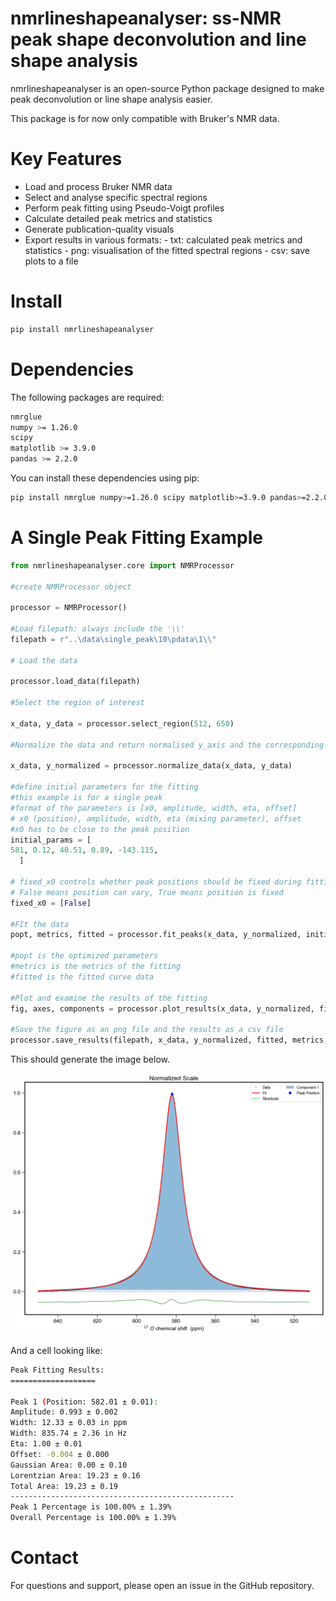 # nmrlineshapeanalyser: ss-NMR peak shape deconvolution and line shape analysis

nmrlineshapeanalyser is an open-source Python package designed to make peak deconvolution or line shape analysis easier.

This package is for now only compatible with Bruker's NMR data.

# Key Features

 - Load and process Bruker NMR data
 - Select and analyse specific spectral regions
 - Perform peak fitting using Pseudo-Voigt profiles
 - Calculate detailed peak metrics and statistics
 - Generate publication-quality visuals
 - Export results in various formats:
       - txt: calculated peak metrics and statistics
       - png: visualisation of the fitted spectral regions
       - csv: save plots to a file
  
# Install

```bash
pip install nmrlineshapeanalyser
```

# Dependencies

The following packages are required:

```bash
nmrglue 
numpy >= 1.26.0
scipy 
matplotlib >= 3.9.0
pandas >= 2.2.0
```

You can install these dependencies using pip:

```bash
pip install nmrglue numpy>=1.26.0 scipy matplotlib>=3.9.0 pandas>=2.2.0
```

# A Single Peak Fitting Example
```python
from nmrlineshapeanalyser.core import NMRProcessor

#create NMRProcessor object

processor = NMRProcessor()

#Load filepath: always include the '\\'
filepath = r"..\data\single_peak\10\pdata\1\\"

# Load the data

processor.load_data(filepath)

#Select the region of interest

x_data, y_data = processor.select_region(512, 650)

#Normalize the data and return normalised y_axis and the corresponding x_axis

x_data, y_normalized = processor.normalize_data(x_data, y_data)

#define initial parameters for the fitting
#this example is for a single peak
#format of the parameters is [x0, amplitude, width, eta, offset]
# x0 (position), amplitude, width, eta (mixing parameter), offset
#x0 has to be close to the peak position
initial_params = [
581, 0.12, 40.51, 0.89, -143.115, 
  ]

# fixed_x0 controls whether peak positions should be fixed during fitting
# False means position can vary, True means position is fixed
fixed_x0 = [False]

#FIt the data
popt, metrics, fitted = processor.fit_peaks(x_data, y_normalized, initial_params, fixed_x0)

#popt is the optimized parameters
#metrics is the metrics of the fitting
#fitted is the fitted curve data

#Plot and examine the results of the fitting
fig, axes, components = processor.plot_results(x_data, y_normalized, fitted, popt)

#Save the figure as an png file and the results as a csv file
processor.save_results(filepath, x_data, y_normalized, fitted, metrics, popt, components)
```
This should generate the image below.

![Single Peak Fit](images/pseudoVoigtPeakFit.png)

And a cell looking like:

```bash
Peak Fitting Results:
===================

Peak 1 (Position: 582.01 ± 0.01):
Amplitude: 0.993 ± 0.002
Width: 12.33 ± 0.03 in ppm
Width: 835.74 ± 2.36 in Hz
Eta: 1.00 ± 0.01
Offset: -0.004 ± 0.000
Gaussian Area: 0.00 ± 0.10
Lorentzian Area: 19.23 ± 0.16
Total Area: 19.23 ± 0.19
--------------------------------------------------
Peak 1 Percentage is 100.00% ± 1.39%
Overall Percentage is 100.00% ± 1.39%
```



# Contact

For questions and support, please open an issue in the GitHub repository.